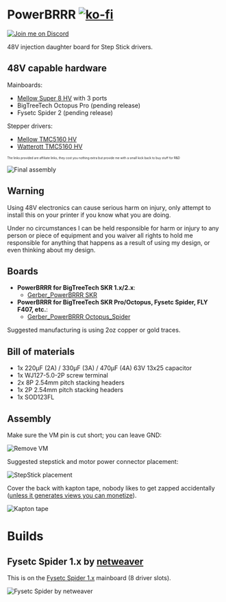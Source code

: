 # PowerBRRR [![ko-fi](https://ko-fi.com/img/githubbutton_sm.svg)](https://ko-fi.com/O4O87Q19F)

[![Join me on Discord](https://discord.com/api/guilds/859029902648672256/widget.png?style=banner2)](https://discord.gg/J5ZarAe6) 

48V injection daughter board for Step Stick drivers.

## 48V capable hardware

Mainboards:
* [Mellow Super 8 HV](https://s.click.aliexpress.com/e/_ApXre6) with 3 ports
* BigTreeTech Octopus Pro (pending release)
* Fysetc Spider 2 (pending release)

Stepper drivers:
* [Mellow TMC5160 HV](https://s.click.aliexpress.com/e/_A8PwqQ)
* [Watterott TMC5160 HV](https://shop.watterott.com/SilentStepStick-TMC5160-Stepper-motor-driver-HV-V15)

<span style="font-size:50%">The links provided are affiliate links, they cost you nothing extra but provide me with a small kick back to buy stuff for R&D</span>

![Final assembly](./images/09F4CF90-5943-41B8-BEAC-B70100F668FB_1_105_c.jpeg)

## Warning
Using 48V electronics can cause serious harm on injury, only attempt to install this on your printer if you know what you are doing.

Under no circumstances I can be held responsible for harm or injury to any person or piece of equipment and you waiver all rights to hold me responsible for anything that happens as a result of using my design, or even thinking about my design.

## Boards

* **PowerBRRR for BigTreeTech SKR 1.x/2.x**:
  * [Gerber_PowerBRRR SKR](./Gerber_PowerBRRR%20SKR_2021-09-22.zip)
* **PowerBRRR for BigTreeTech SKR Pro/Octopus, Fysetc Spider, FLY F407, etc.**: 
  * [Gerber_PowerBRRR Octopus_Spider](./Gerber_PowerBRRR%20Octopus_Spider_2021-09-22.zip)

Suggested manufacturing is using 2oz copper or gold traces.

## Bill of materials

* 1x 220µF (2A) / 330µF (3A) / 470µF (4A) 63V 13x25 capacitor
* 1x WJ127-5.0-2P screw terminal
* 2x 8P 2.54mm pitch stacking headers
* 1x 2P 2.54mm pitch stacking headers
* 1x SOD123FL

## Assembly

Make sure the VM pin is cut short; you can leave GND:

![Remove VM](./images/C28A7719-5B15-4E75-AFF1-D4E878BD47A6_1_105_c.jpeg)

Suggested stepstick and motor power connector placement:

![StepStick placement](./images/BDAB8EB0-31D3-4D04-B1EB-267B53DB9AE4_1_105_c.jpeg)

Cover the back with kapton tape, nobody likes to get zapped accidentally ([unless it generates views you can monetize](https://www.youtube.com/channel/UCJ0-OtVpF0wOKEqT2Z1HEtA)).

![Kapton tape](./images/D83F7161-6625-4BD3-8D6B-E5B84A2D34B2_1_105_c.jpeg)

# Builds

## Fysetc Spider 1.x by [netweaver](https://github.com/netweaver1970)

This is on the [Fysetc Spider 1.x](https://s.click.aliexpress.com/e/_AX27Ty) mainboard (8 driver slots).

![Fysetc Spider by netweaver](./images/fysetc-spider-netweaver.jpg)
